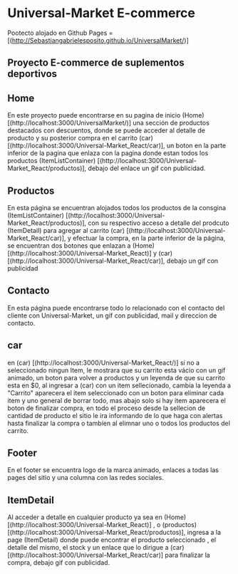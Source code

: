 # Universal-Market E-commerce

Pootecto alojado en Github Pages = [(http://Sebastiangabrielesposito.github.io/UniversalMarket/)]

## Proyecto E-commerce de suplementos deportivos

## Home 

En este proyecto puede encontrarse en su pagina de inicio (Home) [(http://localhost:3000/UniversalMarket/)]
una sección de productos destacados con descuentos, donde se puede acceder al detalle de producto y su posterior compra en el carrito (car) [(http://localhost:3000/Universal-Market_React/car)],
un boton en la parte inferior de la pagina que enlaza con la pagina donde estan todos los productos (ItemListContainer)
[(http://localhost:3000/Universal-Market_React/productos)], debajo del enlace un gif con publicidad.


## Productos

En esta página se encuentran alojados todos los productos de la consgina (ItemListContainer) [(http://localhost:3000/Universal-Market_React/productos)], con su respectivo acceso a detalle del prodcuto (ItemDetail) para agregar al carrito 
(car) [(http://localhost:3000/Universal-Market_React/car)], y efectuar la compra,
en la parte inferior de la página, se encuentran dos botones que enlazan a (Home) [(http://localhost:3000/Universal-Market_React)] y (car) [(http://localhost:3000/Universal-Market_React/car)],
debajo un gif con publicidad

## Contacto

En esta página puede encontrarse todo lo relacionado con el contacto del cliente con Universal-Market, un gif con publicidad, mail y direccion de contacto.

## car

en (car) [(http://localhost:3000/Universal-Market_React/)] si no a seleccionado ningun Item, le mostrara que su carrito esta vácio con un gif animado, un boton para volver a productos y un leyenda de que su carrito esta en $0,
al ingresar a (car) con un item sellecionado, cambia la leyenda a "Carrito" aparecera el item seleccionado con un boton para eliminar cada item y uno general de borrar todo, mas abajo solo si hay item aparecera el boton de finalizar compra, en todo el proceso desde la sellecion de cantidad de producto el sitio le ira informando de lo que haga con alertas hasta finalizar la compra o tambíen al elimnar uno o todos los productos del carrito.


## Footer

En el footer se encuentra logo de la marca animado, enlaces a todas las pages del sitio y una columna con las redes sociales.


## ItemDetail

Al acceder a detalle en cualquier producto ya sea en (Home) [(http://localhost:3000/Universal-Market_React)] , o (productos) [(http://localhost:3000/Universal-Market_React/productos)],  ingresa a la page (ItemDetail) donde puede encontrar el producto seleccionado , el detalle del mismo, el stock y un enlace que lo dirigue a (car) [(http://localhost:3000/Universal-Market_React/car)] para finalizar la compra, debajo gif con publicidad.